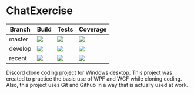 # ChatExercise

Branch | Build | Tests | Coverage |
--- | --- | --- | --- |
master | ![](https://img.shields.io/appveyor/ci/Kyurenpoto/ChatExercise/master.svg?style=popout) | ![](https://img.shields.io/appveyor/tests/Kyurenpoto/ChatExercise/master.svg) | ![](https://img.shields.io/codecov/c/github/Kyurenpoto/ChatExercise/master.svg) |
develop | ![](https://img.shields.io/appveyor/ci/Kyurenpoto/ChatExercise/develop.svg?style=popout) | ![](https://img.shields.io/appveyor/tests/Kyurenpoto/ChatExercise/develop.svg) | ![](https://img.shields.io/codecov/c/github/Kyurenpoto/ChatExercise/develop.svg) |
recent | ![](https://img.shields.io/appveyor/ci/Kyurenpoto/ChatExercise.svg?style=popout) | ![](https://img.shields.io/appveyor/tests/Kyurenpoto/ChatExercise.svg) | ![](https://img.shields.io/codecov/c/github/Kyurenpoto/ChatExercise.svg) |

Discord clone coding project for Windows desktop. This project was created to practice the basic use of WPF and WCF while cloning coding. Also, this project uses Git and Github in a way that is actually used at work.
